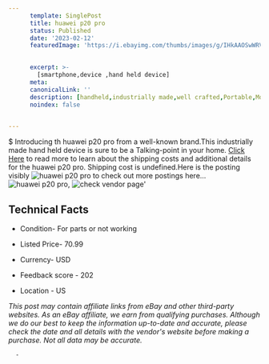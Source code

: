 ```yaml
---
      template: SinglePost
      title: huawei p20 pro
      status: Published
      date: '2023-02-12'
      featuredImage: 'https://i.ebayimg.com/thumbs/images/g/IHkAAOSwWRVjxgDo/s-l225.jpg'
       

      excerpt: >-
        [smartphone,device ,hand held device]
      meta:
      canonicalLink: ''
      description: [handheld,industrially made,well crafted,Portable,Mobile,Compact,Convenient,Lightweight,Maneuverable,Man-portable,Miniature,Carriable,Hand-held,Light,Holdable,Transportable,Mobile device,Pocket-sized,On-the-go,Wireless,Cordless,Compact size,Convenient size, smartphone,device ,hand held device]
      noindex: false
      

---
```

$
      Introducing th huawei p20 pro from a well-known brand.This industrially made hand held device is sure to be a Talking-point in your home. [Click Here](https://www.ebay.com/itm/325526177068?hash=item4bcadf452c%3Ag%3AIHkAAOSwWRVjxgDo&mkevt=1&mkcid=1&mkrid=711-53200-19255-0&campid=%253CePNCampaignId%253E&customid=%253CreferenceId%253E&toolid=10049) to read more to learn about the shipping costs and additional details for the huawei p20 pro. Shipping cost is undefined.Here is the posting visibly ![huawei p20 pro](https://i.ebayimg.com/thumbs/images/g/IHkAAOSwWRVjxgDo/s-l225.jpg) to check out more postings here... ![huawei p20 pro](https://i.ebayimg.com/images/g/IHkAAOSwWRVjxgDo/s-l1600.jpg), ![check vendor page](https://origin-galleryplus.ebayimg.com/ws/web/325526177068_2_0_1/225x225.jpg,https://origin-galleryplus.ebayimg.com/ws/web/325526177068_3_0_1/225x225.jpg,https://origin-galleryplus.ebayimg.com/ws/web/325526177068_4_0_1/225x225.jpg,https://origin-galleryplus.ebayimg.com/ws/web/325526177068_5_0_1/225x225.jpg,https://origin-galleryplus.ebayimg.com/ws/web/325526177068_6_0_1/225x225.jpg,https://origin-galleryplus.ebayimg.com/ws/web/325526177068_7_0_1/225x225.jpg,https://origin-galleryplus.ebayimg.com/ws/web/325526177068_8_0_1/225x225.jpg,https://origin-galleryplus.ebayimg.com/ws/web/325526177068_9_0_1/225x225.jpg)'

      

 ## Technical Facts 



     
      

 - Condition- For parts or not working 


      

 - Listed Price- 70.99 


      

 - Currency- USD 


      

 - Feedback score - 202 


      

 - Location - US 


      
      

 *_This post may contain affiliate links from eBay and other third-party websites. As an eBay affiliate, we earn from qualifying purchases. Although we do our best to keep the information up-to-date and accurate, please check the date and all details with the vendor's website before making a purchase. Not all data may be accurate._*




      -
